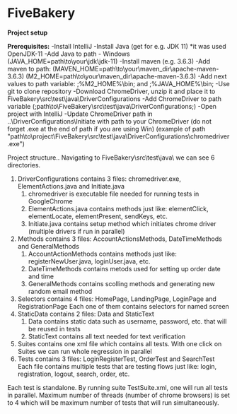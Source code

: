 # FiveBakery
**Project setup**

**Prerequisites:**
-Install IntelliJ
-Install Java (get for e.g. JDK 11) *it was used OpenJDK-11 
-Add Java to path - Windows (JAVA_HOME=path\to\your\jdk\jdk-11)
-Install maven (e.g. 3.6.3)
-Add maven to path: (MAVEN_HOME=path\to\your\maven_dir\apache-maven-3.6.3)
		    (M2_HOME=path\to\your\maven_dir\apache-maven-3.6.3)
-Add next values to path variable: ;%M2_HOME%\bin; and ;%JAVA_HOME%\bin;
-Use git to clone repository
-Download ChromeDriver, unzip it and place it to FiveBakery\src\test\java\DriverConfigurations
-Add ChromeDriver to path variable (;path\to\FiveBakery\src\test\java\DriverConfigurations;) 
-Open project with IntelliJ 
-Update ChromeDriver path in ..\DriverConfigurations\Initiate with path to your ChromeDriver (do not forget .exe at the end of path if you are using Win)
(example of path "path\to\project\\FiveBakery\\src\\test\\java\\DriverConfigurations\\chromedriver.exe")

Project structure..
Navigating to  FiveBakery\src\test\java\ we can see 6 directories. 
 1. DriverConfigurations contains 3 files: chromedriver.exe, ElementActions.java and Initiate.java
	1. chromedriver is executable file needed for running tests in GoogleChrome
	2. ElementActions.java contains methods just like: elementClick, elementLocate, elementPresent, sendKeys, etc.
	3. Initiate.java contains setup method which initiates chrome driver (multiple drivers if run in parallel)
 2. Methods contains 3 files: AccountActionsMethods, DateTimeMethods and GeneralMethods
	1. AccountActionMethods contains methods just like: registerNewUser.java, loginUser.java, etc.
	2. DateTimeMethods contains metods used for setting up order date and time
	3. GeneralMethods contains scolling methods and generating new random email method
 3. Selectors contains 4 files: HomePage, LandingPage, LoginPage and RegistrationPage
	Each one of them contains selectors for named screen
 4. StaticData contains 2 files: Data and StaticText
	1. Data contains static data such as username, password, etc. that will be reused in tests
	2. StaticText contains all text needed for text verification
 5. Suites contains one xml file which contains all tests. With one click on Suites we can run whole regression in parallel
 6. Tests contains 3 files: LoginRegisterTest, OrderTest and SearchTest
	Each file contains multiple tests that are testing flows just like: login, registration, logout, search, order, etc.

Each test is standalone. By running suite TestSuite.xml, one will run all tests in parallel. Maximum number of threads (number of chrome browsers) 
is set to 4 which will be maximum number of tests that will run simultaneously.
